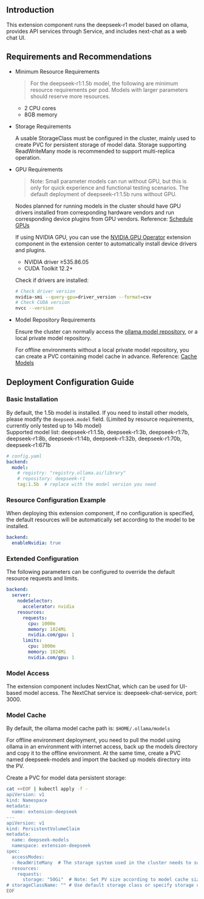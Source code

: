 ## Introduction

This extension component runs the deepseek-r1 model based on ollama, provides API services through Service, and includes next-chat as a web chat UI.

## Requirements and Recommendations

* Minimum Resource Requirements

  > For the deepseek-r1:1.5b model, the following are minimum resource requirements per pod. Models with larger parameters should reserve more resources.

  - 2 CPU cores
  - 8GB memory

* Storage Requirements

  A usable StorageClass must be configured in the cluster, mainly used to create PVC for persistent storage of model data. Storage supporting ReadWriteMany mode is recommended to support multi-replica operation.

* GPU Requirements
  > Note: Small parameter models can run without GPU, but this is only for quick experience and functional testing scenarios. The default deployment of deepseek-r1:1.5b runs without GPU.

  Nodes planned for running models in the cluster should have GPU drivers installed from corresponding hardware vendors and run corresponding device plugins from GPU vendors. Reference: [Schedule GPUs](https://kubernetes.io/docs/tasks/manage-gpus/scheduling-gpus/)

  If using NVIDIA GPU, you can use the [NVIDIA GPU Operator](https://github.com/kubesphere-extensions/ks-extensions/tree/main/nvidia-gpu-operator) extension component in the extension center to automatically install device drivers and plugins.

  - NVIDIA driver ≥535.86.05
  - CUDA Toolkit 12.2+

  Check if drivers are installed:
  ```bash
  # Check driver version
  nvidia-smi --query-gpu=driver_version --format=csv
  # Check CUDA version
  nvcc --version
  ```

* Model Repository Requirements

  Ensure the cluster can normally access the [ollama model repository](https://ollama.com/library), or a local private model repository.

  For offline environments without a local private model repository, you can create a PVC containing model cache in advance. Reference: [Cache Models](#model-cache)

## Deployment Configuration Guide

### Basic Installation
By default, the 1.5b model is installed. If you need to install other models, please modify the `deepseek.model` field. (Limited by resource requirements, currently only tested up to 14b model)    
Supported model list: deepseek-r1:1.5b, deepseek-r1:3b, deepseek-r1:7b, deepseek-r1:8b, deepseek-r1:14b, deepseek-r1:32b, deepseek-r1:70b, deepseek-r1:671b
```yaml
# config.yaml
backend:
  model:
    # registry: "registry.ollama.ai/library"
    # repository: deepseek-r1
    tag:1.5b  # replace with the model version you need
```

### Resource Configuration Example
When deploying this extension component, if no configuration is specified, the default resources will be automatically set according to the model to be installed.
```yaml
backend:
  enableNvidia: true
```

### Extended Configuration
The following parameters can be configured to override the default resource requests and limits.
```yaml
backend:
  server:
    nodeSelector:
      accelerator: nvidia
    resources:
      requests:
        cpu: 1000m 
        memory: 1024Mi 
        nvidia.com/gpu: 1
      limits:
        cpu: 1000m 
        memory: 1024Mi 
        nvidia.com/gpu: 1
```

### Model Access
The extension component includes NextChat, which can be used for UI-based model access. The NextChat service is: deepseek-chat-service, port: 3000.

### Model Cache
By default, the ollama model cache path is: `$HOME/.ollama/models`

For offline environment deployment, you need to pull the model using ollama in an environment with internet access, back up the models directory and copy it to the offline environment. At the same time, create a PVC named deepseek-models and import the backed up models directory into the PV.

Create a PVC for model data persistent storage:
```bash
cat <<EOF | kubectl apply -f -
apiVersion: v1
kind: Namespace
metadata:
  name: extension-deepseek
---
apiVersion: v1
kind: PersistentVolumeClaim
metadata:
  name: deepseek-models
  namespace: extension-deepseek
spec:
  accessModes:
  - ReadWriteMany  # The storage system used in the cluster needs to support ReadWriteMany mode, otherwise set it to ReadWriteOnce
  resources:
    requests:
      storage: "50Gi"  # Note: Set PV size according to model cache size
# storageClassName: "" # Use default storage class or specify storage class
EOF
```
